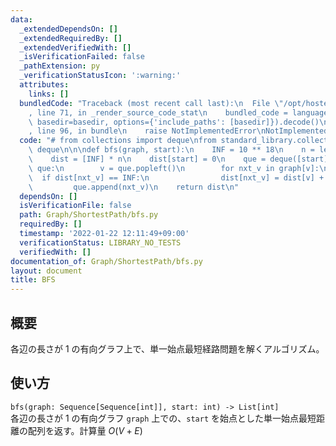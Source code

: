 ```yaml
---
data:
  _extendedDependsOn: []
  _extendedRequiredBy: []
  _extendedVerifiedWith: []
  _isVerificationFailed: false
  _pathExtension: py
  _verificationStatusIcon: ':warning:'
  attributes:
    links: []
  bundledCode: "Traceback (most recent call last):\n  File \"/opt/hostedtoolcache/Python/3.10.1/x64/lib/python3.10/site-packages/onlinejudge_verify/documentation/build.py\"\
    , line 71, in _render_source_code_stat\n    bundled_code = language.bundle(stat.path,\
    \ basedir=basedir, options={'include_paths': [basedir]}).decode()\n  File \"/opt/hostedtoolcache/Python/3.10.1/x64/lib/python3.10/site-packages/onlinejudge_verify/languages/python.py\"\
    , line 96, in bundle\n    raise NotImplementedError\nNotImplementedError\n"
  code: "# from collections import deque\nfrom standard_library.collections import\
    \ deque\n\n\ndef bfs(graph, start):\n    INF = 10 ** 18\n    n = len(graph)\n\
    \    dist = [INF] * n\n    dist[start] = 0\n    que = deque([start])\n    while\
    \ que:\n        v = que.popleft()\n        for nxt_v in graph[v]:\n          \
    \  if dist[nxt_v] == INF:\n                dist[nxt_v] = dist[v] + 1\n       \
    \         que.append(nxt_v)\n    return dist\n"
  dependsOn: []
  isVerificationFile: false
  path: Graph/ShortestPath/bfs.py
  requiredBy: []
  timestamp: '2022-01-22 12:11:49+09:00'
  verificationStatus: LIBRARY_NO_TESTS
  verifiedWith: []
documentation_of: Graph/ShortestPath/bfs.py
layout: document
title: BFS
---
```


## 概要
各辺の長さが $1$ の有向グラフ上で、単一始点最短経路問題を解くアルゴリズム。

## 使い方
`bfs(graph: Sequence[Sequence[int]], start: int) -> List[int]`  
各辺の長さが $1$ の有向グラフ `graph` 上での、`start` を始点とした単一始点最短距離の配列を返す。計算量 $O(V + E)$
